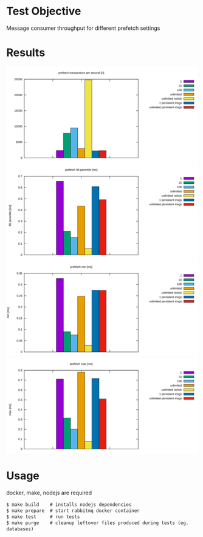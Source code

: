 Test Objective
==============

Message consumer throughput for different prefetch settings

Results
=======

![prefetch tps](perf-lane/prefetch_tps_n_unknown.svg)
![prefetch p95](perf-lane/prefetch_p95_n_unknown.svg)
![prefetch min](perf-lane/prefetch_min_n_unknown.svg)
![prefetch max](perf-lane/prefetch_max_n_unknown.svg)

Usage
=====

docker, make, nodejs are required
```
$ make build    # installs nodejs dependencies
$ make prepare  # start rabbitmq docker container
$ make test     # run tests
$ make purge    # cleanup leftover files produced during tests (eg. databases)
```
